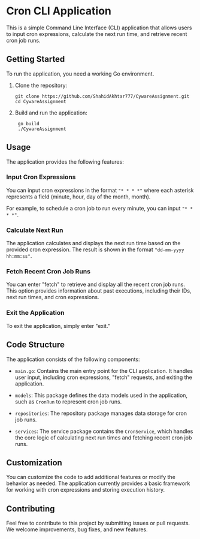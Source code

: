 
# Cron CLI Application

This is a simple Command Line Interface (CLI) application that allows users to input cron expressions, calculate the next run time, and retrieve recent cron job runs.

## Getting Started

To run the application, you need a working Go environment.

1. Clone the repository:
    ```
    git clone https://github.com/ShahidAkhtar777/CywareAssignment.git
    cd CywareAssignment
   ```

2. Build and run the application:
   ```
    go build
    ./CywareAssignment
   ```

## Usage

The application provides the following features:

### Input Cron Expressions

You can input cron expressions in the format `"* * * *"` where each asterisk represents a field (minute, hour, day of the month, month).

For example, to schedule a cron job to run every minute, you can input `"* * * *"`.

### Calculate Next Run

The application calculates and displays the next run time based on the provided cron expression. The result is shown in the format `"dd-mm-yyyy hh:mm:ss"`.

### Fetch Recent Cron Job Runs

You can enter "fetch" to retrieve and display all the recent cron job runs. This option provides information about past executions, including their IDs, next run times, and cron expressions.

### Exit the Application

To exit the application, simply enter "exit."

## Code Structure

The application consists of the following components:

- `main.go`: Contains the main entry point for the CLI application. It handles user input, including cron expressions, "fetch" requests, and exiting the application.

- `models`: This package defines the data models used in the application, such as `CronRun` to represent cron job runs.

- `repositories`: The repository package manages data storage for cron job runs.

- `services`: The service package contains the `CronService`, which handles the core logic of calculating next run times and fetching recent cron job runs.

## Customization

You can customize the code to add additional features or modify the behavior as needed. The application currently provides a basic framework for working with cron expressions and storing execution history.

## Contributing

Feel free to contribute to this project by submitting issues or pull requests. We welcome improvements, bug fixes, and new features.
